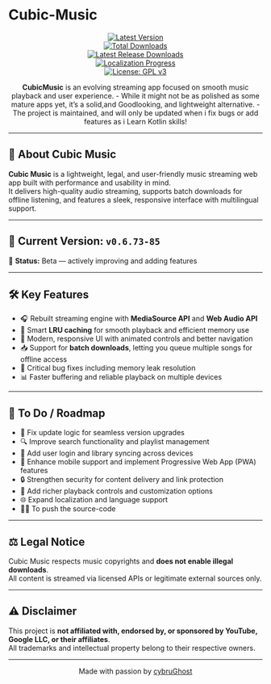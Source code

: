 # Cubic-Music

<div align="center">
  
[![Latest Version](https://img.shields.io/github/v/release/cybruGhost/Cubic-Music?label=Latest%20Version)](https://github.com/cybruGhost/Cubic-Music/releases/latest)  
[![Total Downloads](https://img.shields.io/github/downloads/cybruGhost/Cubic-Music/total?label=Total%20Downloads)](https://github.com/cybruGhost/Cubic-Music/releases)  
[![Latest Release Downloads](https://img.shields.io/github/downloads/cybruGhost/Cubic-Music/latest/total?label=Latest%20Release%20Downloads)](https://github.com/cybruGhost/Cubic-Music/releases/latest)  
[![Localization Progress](https://badges.crowdin.net/N-Zik/localized.svg)](https://crowdin.com/project/N-Zik)  
[![License: GPL v3](https://img.shields.io/github/license/cybruGhost/Cubic-Music?color=blue)](https://www.gnu.org/licenses/gpl-3.0)

<p><b>CubicMusic</b> is an evolving streaming app focused on smooth music playback and user experience.  
- While it might not be as polished as some mature apps yet, it’s a solid,and Goodlooking, and lightweight alternative.  
- The project is maintained, and will only be updated when i fix bugs or add features as i Learn Kotlin skills!</p>

</div>

---

## 🎵 About Cubic Music

**Cubic Music** is a lightweight, legal, and user-friendly music streaming web app built with performance and usability in mind.  
It delivers high-quality audio streaming, supports batch downloads for offline listening, and features a sleek, responsive interface with multilingual support.

---

## 🚀 Current Version: `v0.6.73-85`  
🔧 **Status:** Beta — actively improving and adding features

---

## 🛠️ Key Features
- 🎧 Rebuilt streaming engine with **MediaSource API** and **Web Audio API**  
- 🧠 Smart **LRU caching** for smooth playback and efficient memory use  
- 🎨 Modern, responsive UI with animated controls and better navigation  
- 📥 Support for **batch downloads**, letting you queue multiple songs for offline access  
- 🐛 Critical bug fixes including memory leak resolution  
- 📊 Faster buffering and reliable playback on multiple devices  

---

## 📅 To Do / Roadmap
- 🔄 Fix update logic for seamless version upgrades  
- 🔍 Improve search functionality and playlist management  
- 💾 Add user login and library syncing across devices  
- 📱 Enhance mobile support and implement Progressive Web App (PWA) features  
- 🔒 Strengthen security for content delivery and link protection  
- 🎵 Add richer playback controls and customization options  
- 🌐 Expand localization and language support  
- 👨‍💻 To push the source-code
---

## ⚖️ Legal Notice

Cubic Music respects music copyrights and **does not enable illegal downloads**.  
All content is streamed via licensed APIs or legitimate external sources only.

---

## ⚠️ Disclaimer

This project is **not affiliated with, endorsed by, or sponsored by YouTube, Google LLC, or their affiliates**.  
All trademarks and intellectual property belong to their respective owners.

---

<p align="center">Made with passion by <a href="https://github.com/cybruGhost">cybruGhost</a></p>